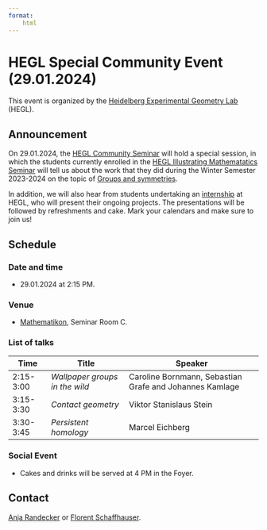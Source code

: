 ```yaml
---
format: 
    html
---
```


# HEGL Special Community Event (29.01.2024)

This event is organized by the [Heidelberg Experimental Geometry Lab](https://hegl.mathi.uni-heidelberg.de) (HEGL).

## Announcement

On 29.01.2024, the [HEGL Community Seminar](https://hegl.mathi.uni-heidelberg.de/seminars/hegl-community-seminar/hegl-community-seminar-wise23-24/) will hold a special session, in which the students currently enrolled in the [HEGL Illustrating Mathematatics Seminar](https://hegl.mathi.uni-heidelberg.de/seminars/hegl-proseminar/) will tell us about the work that they did during the Winter Semester 2023-2024 on the topic of [Groups and symmetries](https://hegl.mathi.uni-heidelberg.de/wp-content/uploads/2023/10/HEGLsem_WiSe23-24_v2.pdf).

In addition, we will also hear from students undertaking an [internship](https://hegl.mathi.uni-heidelberg.de/research-2/research/winter-2023-student-projects/) at HEGL, who will present their ongoing projects. The presentations will be followed by refreshments and cake. Mark your calendars and make sure to join us!

## Schedule

### Date and time

- 29.01.2024 at 2:15 PM.

### Venue

- [Mathematikon](https://maps.app.goo.gl/Jjqq2FbypTwhD983A), Seminar Room C.

### List of talks

| Time | Title | Speaker |
| - | --- | -- |
| 2:15-3:00  | *Wallpaper groups in the wild* | Caroline Bornmann, Sebastian Grafe and Johannes Kamlage |
| 3:15-3:30   | *Contact geometry* | Viktor Stanislaus Stein |
| 3:30-3:45   | *Persistent homology* | Marcel Eichberg |

### Social Event

- Cakes and drinks will be served at 4 PM in the Foyer.

## Contact

[Anja Randecker](https://www.mathi.uni-heidelberg.de/~arandecker/) or [Florent Schaffhauser](https://matematiflo.github.io).
